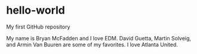 # hello-world
My first GitHub repository

My name is Bryan McFadden and I love EDM. David Guetta, Martin Solveig, and Armin Van Buuren are some of my favorites.
I love Atlanta United.
